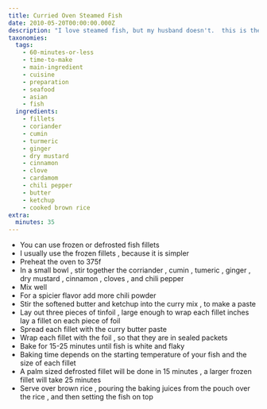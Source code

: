 ```yaml
---
title: Curried Oven Steamed Fish
date: 2010-05-20T00:00:00.000Z
description: "I love steamed fish, but my husband doesn't.  this is the only way that i can get him to eat fish that isn't fried or raw.  :-)  the curry flavor is not spicy, and helps tone down the \"fishiness\" of the fish.  if you can use fresh spices, the flavor will be better.\r\nthis recipe is inspired by my favorite curry recipe.  for the zwt6 wild card challenge no nonsense nibblers."
taxonomies:
  tags:
    - 60-minutes-or-less
    - time-to-make
    - main-ingredient
    - cuisine
    - preparation
    - seafood
    - asian
    - fish
  ingredients:
    - fillets
    - coriander
    - cumin
    - turmeric
    - ginger
    - dry mustard
    - cinnamon
    - clove
    - cardamom
    - chili pepper
    - butter
    - ketchup
    - cooked brown rice
extra:
  minutes: 35
---
```

 - You can use frozen or defrosted fish fillets
 - I usually use the frozen fillets , because it is simpler
 - Preheat the oven to 375f
 - In a small bowl , stir together the corriander , cumin , tumeric , ginger , dry mustard , cinnamon , cloves , and chili pepper
 - Mix well
 - For a spicier flavor add more chili powder
 - Stir the softened butter and ketchup into the curry mix , to make a paste
 - Lay out three pieces of tinfoil , large enough to wrap each fillet inches lay a fillet on each piece of foil
 - Spread each fillet with the curry butter paste
 - Wrap each fillet with the foil , so that they are in sealed packets
 - Bake for 15-25 minutes until fish is white and flaky
 - Baking time depends on the starting temperature of your fish and the size of each fillet
 - A palm sized defrosted fillet will be done in 15 minutes , a larger frozen fillet will take 25 minutes
 - Serve over brown rice , pouring the baking juices from the pouch over the rice , and then setting the fish on top

